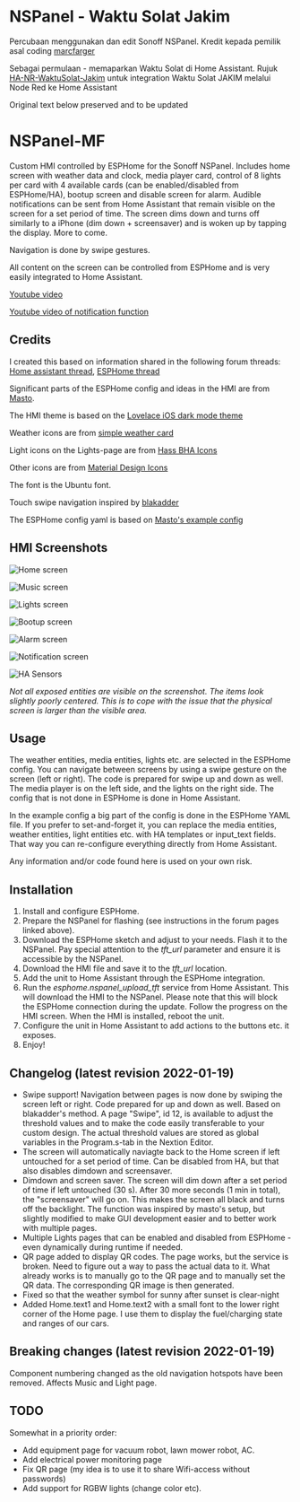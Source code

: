 # NSPanel - Waktu Solat Jakim
Percubaan menggunakan dan edit Sonoff NSPanel. Kredit kepada pemilik asal coding [marcfarger](https://github.com/marcfager/nspanel-mf)



Sebagai permulaan - memaparkan Waktu Solat di Home Assistant. Rujuk [HA-NR-WaktuSolat-Jakim](https://github.com/anas-ivs/HA-NR-WaktuSolatJakim) untuk integration Waktu Solat JAKIM melalui Node Red ke Home Assistant 




Original text below preserved and to be updated 


# NSPanel-MF


Custom HMI controlled by ESPHome for the Sonoff NSPanel. Includes home screen with weather data and clock, media player card, control of 8 lights per card with 4 available cards (can be enabled/disabled from ESPHome/HA), bootup screen and disable screen for alarm. Audible notifications can be sent from Home Assistant that remain visible on the screen for a set period of time. The screen dims down and turns off similarly to a iPhone (dim down + screensaver) and is woken up by tapping the display. More to come.

Navigation is done by swipe gestures.

All content on the screen can be controlled from ESPHome and is very easily integrated to Home Assistant.

[Youtube video](https://www.youtube.com/watch?v=2e5-53lGF94)

[Youtube video of notification function](https://youtu.be/fmObpwFJT7o)

## Credits
I created this based on information shared in the following forum threads:
[Home assistant thread](https://community.home-assistant.io/t/sonoff-nspanel-smart-scene-wall-switch-by-itead-coming-soon-on-kickstarter/332962/), 
[ESPHome thread](https://github.com/esphome/feature-requests/issues/1469)

Significant parts of the ESPHome config and ideas in the HMI are from [Masto](https://github.com/masto/NSPanel-Demo-Files/).

The HMI theme is based on the [Lovelace iOS dark mode theme](https://github.com/basnijholt/lovelace-ios-dark-mode-theme)

Weather icons are from [simple weather card](https://github.com/kalkih/simple-weather-card)

Light icons on the Lights-page are from [Hass BHA Icons](https://github.com/hulkhaugen/hass-bha-icons)

Other icons are from [Material Design Icons](https://materialdesignicons.com/)

The font is the Ubuntu font.

Touch swipe navigation inspired by [blakadder](https://community.home-assistant.io/t/sonoff-nspanel-smart-scene-wall-switch-by-itead-coming-soon-on-kickstarter/332962/120)

The ESPHome config yaml is based on [Masto's example config](https://github.com/masto/NSPanel-Demo-Files)

## HMI Screenshots
![Home screen](screenshot-home.png)

![Music screen](screenshot-music.png)

![Lights screen](photo-lights.png)

![Bootup screen](screenshot-boot.png)

![Alarm screen](screenshot-alarm.png)

![Notification screen](screenshot-notification.png)

![HA Sensors](screenshot-ha-sensors.png)



_Not all exposed entities are visible on the screenshot._ 
_The items look slightly poorly centered. This is to cope with the issue that the physical screen is larger than the visible area._

## Usage
The weather entities, media entities, lights etc. are selected in the ESPHome config. You can navigate between screens by using a swipe gesture on the screen (left or right). The code is prepared for swipe up and down as well. The media player is on the left side, and the lights on the right side.
The config that is not done in ESPHome is done in Home Assistant.

In the example config a big part of the config is done in the ESPHome YAML file. If you prefer to set-and-forget it, you can replace the media entities, weather entities, light entities etc. with HA templates or input_text fields. That way you can re-configure everything directly from Home Assistant.

Any information and/or code found here is used on your own risk.

## Installation
1. Install and configure ESPHome.
2. Prepare the NSPanel for flashing (see instructions in the forum pages linked above).
3. Download the ESPHome sketch and adjust to your needs. Flash it to the NSPanel. Pay special attention to the _tft_url_ parameter and ensure it is accessible by the NSPanel.
4. Download the HMI file and save it to the _tft_url_ location.
5. Add the unit to Home Assistant through the ESPHome integration.
6. Run the _esphome.nspanel_upload_tft_ service from Home Assistant. This will download the HMI to the NSPanel. Please note that this will block the ESPHome connection during the update. Follow the progress on the HMI screen. When the HMI is installed, reboot the unit.
7. Configure the unit in Home Assistant to add actions to the buttons etc. it exposes.
8. Enjoy!

## Changelog (latest revision 2022-01-19)
- Swipe support! Navigation between pages is now done by swiping the screen left or right. Code prepared for up and down as well. Based on blakadder's method. A page "Swipe", id 12, is available to adjust the threshold values and to make the code easily transferable to your custom design. The actual threshold values are stored as global variables in the Program.s-tab in the Nextion Editor.
- The screen will automatically naviagte back to the Home screen if left untouched for a set period of time. Can be disabled from HA, but that also disables dimdown and screensaver.
- Dimdown and screen saver. The screen will dim down after a set period of time if left untouched (30 s). After 30 more seconds (1 min in total), the "screensaver" will go on. This makes the screen all black and turns off the backlight. The function was inspired by masto's setup, but slightly modified to make GUI development easier and to better work with multiple pages.
- Multiple Lights pages that can be enabled and disabled from ESPHome - even dynamically during runtime if needed.
- QR page added to display QR codes. The page works, but the service is broken. Need to figure out a way to pass the actual data to it. What already works is to manually go to the QR page and to manually set the QR data. The corresponding QR image is then generated.
- Fixed so that the weather symbol for sunny after sunset is clear-night
- Added Home.text1 and Home.text2 with a small font to the lower right corner of the Home page. I use them to display the fuel/charging state and ranges of our cars.

## Breaking changes (latest revision 2022-01-19)
Component numbering changed as the old navigation hotspots have been removed. Affects Music and Light page.


## TODO
Somewhat in a priority order:
- Add equipment page for vacuum robot, lawn mower robot, AC.
- Add electrical power monitoring page
- Fix QR page (my idea is to use it to share Wifi-access without passwords)
- Add support for RGBW lights (change color etc).
